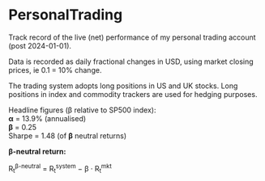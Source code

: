# PersonalTrading
Track record of the live (net) performance of my personal trading account (post 2024-01-01).

Data is recorded as daily fractional changes in USD, using market closing prices, ie 0.1 = 10% change.

The trading system adopts long positions in US and UK stocks. Long positions in index and commodity trackers are used for hedging purposes.

Headline figures (β relative to SP500 index):  
**α** = 13.9%  (annualised)  
**β** = 0.25  
Sharpe = 1.48 (of **β** neutral returns)

**β-neutral return:**

R<sub>t</sub><sup>β-neutral</sup> = R<sub>t</sub><sup>system</sup> − β · R<sub>t</sub><sup>mkt</sup>
